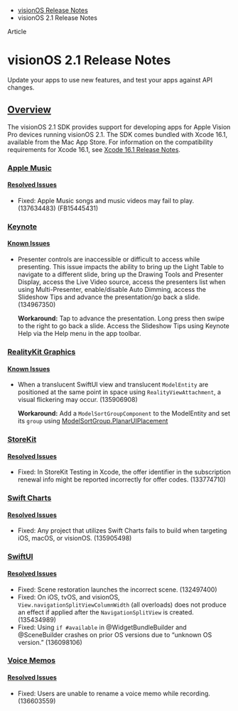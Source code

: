 - [visionOS Release Notes](https://developer.apple.com/documentation/visionos-release-notes)
- visionOS 2.1 Release Notes

Article

# visionOS 2.1 Release Notes

Update your apps to use new features, and test your apps against API changes.

## [Overview](https://developer.apple.com/documentation/visionos-release-notes/visionos-2_1-release-notes#Overview)

The visionOS 2.1 SDK provides support for developing apps for Apple Vision Pro devices running visionOS 2.1. The SDK comes bundled with Xcode 16.1, available from the Mac App Store. For information on the compatibility requirements for Xcode 16.1, see [Xcode 16.1 Release Notes](https://developer.apple.com/documentation/Xcode-Release-Notes/xcode-16_1-release-notes).

### [Apple Music](https://developer.apple.com/documentation/visionos-release-notes/visionos-2_1-release-notes#Apple-Music)

#### [Resolved Issues](https://developer.apple.com/documentation/visionos-release-notes/visionos-2_1-release-notes#Resolved-Issues)

- Fixed: Apple Music songs and music videos may fail to play. (137634483) (FB15445431)

### [Keynote](https://developer.apple.com/documentation/visionos-release-notes/visionos-2_1-release-notes#Keynote)

#### [Known Issues](https://developer.apple.com/documentation/visionos-release-notes/visionos-2_1-release-notes#Known-Issues)

- Presenter controls are inaccessible or difficult to access while presenting. This issue impacts the ability to bring up the Light Table to navigate to a different slide, bring up the Drawing Tools and Presenter Display, access the Live Video source, access the presenters list when using Multi-Presenter, enable/disable Auto Dimming, access the Slideshow Tips and advance the presentation/go back a slide. (134967350)

  **Workaround:** Tap to advance the presentation. Long press then swipe to the right to go back a slide. Access the Slideshow Tips using Keynote Help via the Help menu in the app toolbar.

### [RealityKit Graphics](https://developer.apple.com/documentation/visionos-release-notes/visionos-2_1-release-notes#RealityKit-Graphics)

#### [Known Issues](https://developer.apple.com/documentation/visionos-release-notes/visionos-2_1-release-notes#Known-Issues)

- When a translucent SwiftUI view and translucent `ModelEntity` are positioned at the same point in space using `RealityViewAttachment`, a visual flickering may occur. (135906908)

  **Workaround:** Add a `ModelSortGroupComponent` to the ModelEntity and set its `group` using [ModelSortGroup.PlanarUIPlacement](https://developer.apple.com/documentation/realitykit/modelsortgroup/planaruiplacement-swift.enum?changes=_9)

### [StoreKit](https://developer.apple.com/documentation/visionos-release-notes/visionos-2_1-release-notes#StoreKit)

#### [Resolved Issues](https://developer.apple.com/documentation/visionos-release-notes/visionos-2_1-release-notes#Resolved-Issues)

- Fixed: In StoreKit Testing in Xcode, the offer identifier in the subscription renewal info might be reported incorrectly for offer codes. (133774710)

### [Swift Charts](https://developer.apple.com/documentation/visionos-release-notes/visionos-2_1-release-notes#Swift-Charts)

#### [Resolved Issues](https://developer.apple.com/documentation/visionos-release-notes/visionos-2_1-release-notes#Resolved-Issues)

- Fixed: Any project that utilizes Swift Charts fails to build when targeting iOS, macOS, or visionOS. (135905498)

### [SwiftUI](https://developer.apple.com/documentation/visionos-release-notes/visionos-2_1-release-notes#SwiftUI)

#### [Resolved Issues](https://developer.apple.com/documentation/visionos-release-notes/visionos-2_1-release-notes#Resolved-Issues)

- Fixed: Scene restoration launches the incorrect scene. (132497400)
- Fixed: On iOS, tvOS, and visionOS, `View.navigationSplitViewColumnWidth` (all overloads) does not produce an effect if applied after the `NavigationSplitView` is created. (135434989)
- Fixed: Using `if #available` in @WidgetBundleBuilder and @SceneBuilder crashes on prior OS versions due to “unknown OS version.” (136098106)

### [Voice Memos](https://developer.apple.com/documentation/visionos-release-notes/visionos-2_1-release-notes#Voice-Memos)

#### [Resolved Issues](https://developer.apple.com/documentation/visionos-release-notes/visionos-2_1-release-notes#Resolved-Issues)

- Fixed: Users are unable to rename a voice memo while recording. (136603559)
